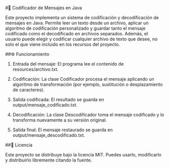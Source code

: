 #🧩 Codificador de Mensajes en Java

Este proyecto implementa un sistema de codificación y decodificación de mensajes en Java.
Permite leer un texto desde un archivo, aplicar un algoritmo de codificación personalizado y guardar tanto el mensaje codificado como el decodificado en archivos separados.
Además, el usuario puede elegir y codificar cualquier archivo de texto que desee, no solo el que viene incluido en los recursos del proyecto.

##⚙️ Funcionamiento
1. Entrada del mensaje:
El programa lee el contenido de resources/archivo.txt.

2. Codificación:
La clase Codificador procesa el mensaje aplicando un algoritmo de transformación (por ejemplo, sustitución o desplazamiento de caracteres).

3. Salida codificada:
El resultado se guarda en output/mensaje_codificado.txt.

4. Decodificación:
La clase Descodificador toma el mensaje codificado y lo transforma nuevamente a su versión original.

5. Salida final:
El mensaje restaurado se guarda en output/mensaje_descodificado.txt.

##📜 Licencia

Este proyecto se distribuye bajo la licencia MIT.
Puedes usarlo, modificarlo y distribuirlo libremente citando la fuente.

